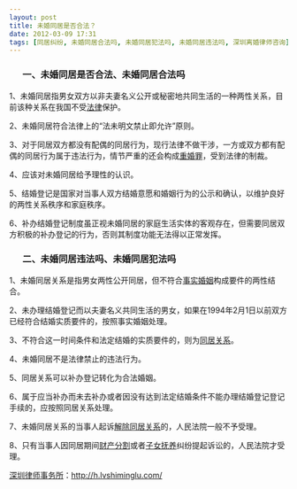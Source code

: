 ```yaml
---
layout: post
title: 未婚同居是否合法？
date: 2012-03-09 17:31
tags: [同居纠纷, 未婚同居合法吗, 未婚同居犯法吗, 未婚同居违法吗, 深圳离婚律师咨询]
---
```

<ol>
<h3>一、未婚同居是否合法、未婚同居合法吗</h3>
</ol>
1、未婚同居指男女双方以非夫妻名义公开或秘密地共同生活的一种两性关系，目前该种关系在我国不受<a href="http://h.lvshiminglu.com/law/category/case" target="_blank">法律</a>保护。

2、未婚同居符合法律上的“法未明文禁止即允许”原则。

3、对于同居双方都没有配偶的同居行为，现行法律不做干涉，一方或双方都有配偶的同居行为属于违法行为，情节严重的还会构成<a href="http://h.lvshiminglu.com/law/163.html" target="_blank">重婚罪</a>，受到法律的制裁。

4、应该对未婚同居给予理性的认识。

5、结婚登记是国家对当事人双方结婚意愿和婚姻行为的公示和确认，以维护良好的两性关系秩序和家庭秩序。

6、补办结婚登记制度虽正视未婚同居的家庭生活实体的客观存在，但需要同居双方积极的补办登记的行为，否则其制度功能无法得以正常发挥。
<ol>
<h3>二、未婚同居违法吗、未婚同居犯法吗</h3>
</ol>
1、未婚同居关系是指男女两性公开同居，但不符合<a href="http://h.lvshiminglu.com/law/191.html" target="_blank">事实婚姻</a>构成要件的两性结合。

2、未办理结婚登记而以夫妻名义共同生活的男女，如果在1994年2月1日以前双方已经符合结婚实质要件的，按照事实婚姻处理。

3、不符合这一时间条件和法定结婚的实质要件的，则为<a href="http://h.lvshiminglu.com/law/tag/%e5%90%8c%e5%b1%85%e7%ba%a0%e7%ba%b7" target="_blank">同居关系</a>。

4、未婚同居不是法律禁止的违法行为。

5、同居关系可以补办登记转化为合法婚姻。

6、属于应当补办而未去补办或者因没有达到法定结婚条件不能办理结婚登记登记手续的，应按照同居关系处理。

7、未婚同居关系的当事人起诉<a href="http://h.lvshiminglu.com/law/214.html" target="_blank">解除同居关系</a>的，人民法院一般不予受理。

8、只有当事人因同居期间<a href="http://h.lvshiminglu.com/law/167.html" target="_blank">财产分割</a>或者<a href="http://h.lvshiminglu.com/law/82.html" target="_blank">子女抚养</a>纠纷提起诉讼的，人民法院才受理。

<a href="http://h.lvshiminglu.com/">深圳律师事务所</a>：<a href="http://h.lvshiminglu.com/">http://h.lvshiminglu.com/</a>

